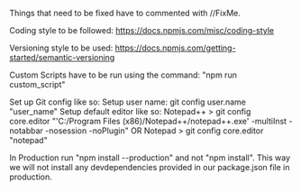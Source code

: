 Things that need to be fixed have to commented with //FixMe.

Coding style to be followed: https://docs.npmjs.com/misc/coding-style

Versioning style to be used: https://docs.npmjs.com/getting-started/semantic-versioning

Custom Scripts have to be run using the command: "npm run custom_script"

Set up Git config like so:
Setup user name: git config user.name "user_name"
Setup default editor like so:
Notepad++ > git config core.editor "'C:/Program Files (x86)/Notepad++/notepad++.exe' -multiInst -notabbar -nosession -noPlugin"
OR
Notepad > git config core.editor "notepad"

In Production run "npm install --production" and not "npm install". This way we will not install any devdependencies provided in our package.json file in production.